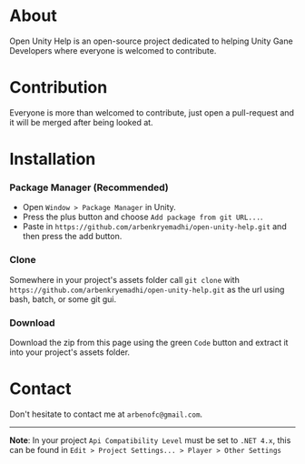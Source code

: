 # About
Open Unity Help is an open-source project dedicated to helping Unity Gane Developers where everyone is welcomed to contribute.

# Contribution
Everyone is more than welcomed to contribute, just open a pull-request and it will be merged after being looked at.

# Installation
### Package Manager (Recommended)
- Open `Window > Package Manager` in Unity.
- Press the plus button and choose `Add package from git URL...`.
- Paste in `https://github.com/arbenkryemadhi/open-unity-help.git` and then press the add button.
### Clone
Somewhere in your project's assets folder call `git clone` with `https://github.com/arbenkryemadhi/open-unity-help.git` as the url using bash, batch, or some git gui.
### Download
Download the zip from this page using the green `Code` button and extract it into your project's assets folder.

# Contact
Don't hesitate to contact me at `arbenofc@gmail.com`.

***
__Note__: In your project `Api Compatibility Level` must be set to `.NET 4.x`, this can be found in `Edit > Project Settings... > Player > Other Settings`
